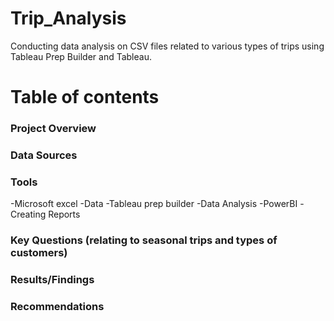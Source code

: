 # Trip_Analysis
Conducting data analysis on CSV files related to various types of trips using Tableau Prep Builder and Tableau.

# Table of contents


### Project Overview



### Data Sources



### Tools

-Microsoft excel -Data
-Tableau prep builder -Data Analysis
-PowerBI -Creating Reports

### Key Questions (relating to seasonal trips and types of customers)



### Results/Findings



### Recommendations



